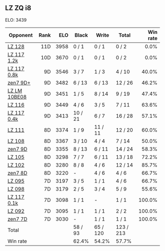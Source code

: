 ## LZ ZQ i8 ##

ELO: 3439

Opponent | Rank | ELO | Black | Write | Total | Win rate
---------|-----:|----:|-------|-------|-------|-------:
[LZ 128](LZ%20128.md) | 11D | 3958 | 0 / 1 | 0 / 1 | 0 / 2 | 0.0%
[LZ 117 1.2k](LZ%20117%201.2k.md) | 10D | 3670 | 0 / 1 | 0 / 1 | 0 / 2 | 0.0%
[LZ 117 0.8k](LZ%20117%200.8k.md) | 9D | 3546 | 3 / 7 | 1 / 3 | 4 / 10 | 40.0%
[zen7 9D+](zen7%209D+.md) | 9D | 3482 | 6 / 13 | 6 / 13 | 12 / 26 | 46.2%
[LZ LM 10BE08](LZ%20LM%2010BE08.md) | 9D | 3451 | 1 / 5 | 8 / 14 | 9 / 19 | 47.4%
[LZ 116](LZ%20116.md) | 9D | 3449 | 4 / 6 | 3 / 5 | 7 / 11 | 63.6%
[LZ 117 0.4k](LZ%20117%200.4k.md) | 9D | 3413 | 10 / 21 | 6 / 7 | 16 / 28 | 57.1%
[LZ 111](LZ%20111.md) | 8D | 3374 | 1 / 9 | 11 / 11 | 12 / 20 | 60.0%
[LZ 108](LZ%20108.md) | 8D | 3367 | 3 / 10 | 4 / 4 | 7 / 14 | 50.0%
[zen7 9D](zen7%209D.md) | 8D | 3355 | 8 / 13 | 6 / 11 | 14 / 24 | 58.3%
[LZ 105](LZ%20105.md) | 8D | 3298 | 7 / 7 | 6 / 11 | 13 / 18 | 72.2%
[LZ 102](LZ%20102.md) | 8D | 3280 | 8 / 8 | 4 / 6 | 12 / 14 | 85.7%
[zen7 8D](zen7%208D.md) | 8D | 3220 | - | 4 / 6 | 4 / 6 | 66.7%
[LZ 095](LZ%20095.md) | 7D | 3197 | 3 / 5 | 1 / 1 | 4 / 6 | 66.7%
[LZ 098](LZ%20098.md) | 7D | 3179 | 2 / 5 | 3 / 4 | 5 / 9 | 55.6%
[LZ 117 0.1k](LZ%20117%200.1k.md) | 7D | 3098 | 1 / 1 | - | 1 / 1 | 100.0%
[LZ 092](LZ%20092.md) | 7D | 3095 | 1 / 1 | 1 / 1 | 2 / 2 | 100.0%
[zen7 7D](zen7%207D.md) | 7D | 3030 | - | 1 / 1 | 1 / 1 | 100.0%
Total | | | 58 / 93 | 65 / 120 | 123 / 213 | 
Win rate| | | 62.4% | 54.2% | 57.7% | 
